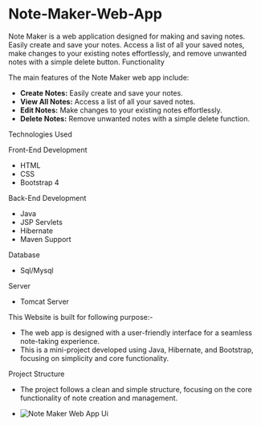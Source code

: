 # Note-Maker-Web-App
Note Maker is a web application designed for making and saving notes. Easily create and save your notes. Access a list of all your saved notes, make changes to your existing notes effortlessly, and remove unwanted notes with a simple delete button.
Functionality

The main features of the Note Maker web app include:

- **Create Notes:** Easily create and save your notes.
- **View All Notes:** Access a list of all your saved notes.
- **Edit Notes:** Make changes to your existing notes effortlessly.
- **Delete Notes:** Remove unwanted notes with a simple delete function.

 Technologies Used

 Front-End Development

- HTML
- CSS
- Bootstrap 4

 Back-End Development

- Java
- JSP Servlets
- Hibernate
- Maven Support

 Database

-  Sql/Mysql

 Server

- Tomcat Server

This Website is built for following purpose:-

-  The web app is designed with a user-friendly interface for a seamless note-taking experience.
-  This is a mini-project developed using Java, Hibernate, and Bootstrap, focusing on simplicity and core functionality.

Project Structure

-  The project follows a clean and simple structure, focusing on the core functionality of note creation and management.

-  ![Note Maker Web App Ui](https://github.com/Shubham-sakunde/Note-Maker-Web-App/assets/98804207/f0662c68-4ac7-446c-b582-3b36ec9a12ef)

